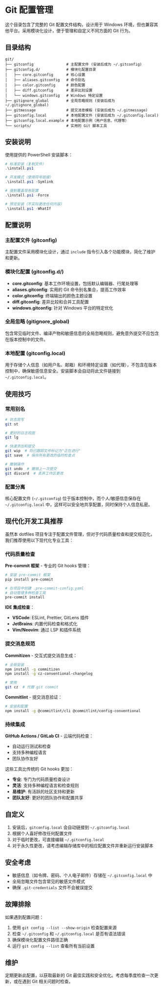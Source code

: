 # Git 配置管理

这个目录包含了完整的 Git 配置文件结构，设计用于 Windows 环境，但也兼容其他平台。采用模块化设计，便于管理和自定义不同方面的 Git 行为。

## 目录结构

```
git/
├── gitconfig               # 主配置文件 (安装后成为 ~/.gitconfig)
├── gitconfig.d/            # 模块化配置目录
│   ├── core.gitconfig      # 核心设置
│   ├── aliases.gitconfig   # 命令别名
│   ├── color.gitconfig     # 颜色配置
│   ├── diff.gitconfig      # 差异比较设置
│   └── windows.gitconfig   # Windows 特定设置
├── gitignore_global        # 全局忽略规则 (安装后成为 ~/.gitignore_global)
├── gitmessage              # 提交消息模板 (安装后成为 ~/.gitmessage)
├── gitconfig.local         # 本地配置文件 (安装后成为 ~/.gitconfig.local)
├── gitconfig.local.example # 本地配置示例（用户信息、代理等）
└── scripts/                # 实用的 Git 脚本工具
```

## 安装说明

使用提供的 PowerShell 安装脚本：

```powershell
# 标准安装（复制文件）
.\install.ps1

# 开发模式（使用符号链接）
.\install.ps1 -Symlink

# 强制覆盖现有配置
.\install.ps1 -Force

# 预览安装（不实际更改任何内容）
.\install.ps1 -WhatIf
```

## 配置说明

### 主配置文件 (gitconfig)

主配置文件采用模块化设计，通过 `include` 指令引入各个功能模块，简化了维护和更新。

### 模块化配置 (gitconfig.d/)

- **core.gitconfig**: 基本工作环境设置，包括默认编辑器、行尾处理等
- **aliases.gitconfig**: 实用的 Git 命令别名集合，提高工作效率
- **color.gitconfig**: 终端输出的颜色主题设置
- **diff.gitconfig**: 差异比较和合并工具配置
- **windows.gitconfig**: 针对 Windows 平台的特定优化

### 全局忽略 (gitignore_global)

包含常见临时文件、编译产物和敏感信息的全局忽略规则，避免意外提交不应包含在版本控制中的文件。

### 本地配置 (gitconfig.local)

用于存储个人信息（如用户名、邮箱）和环境特定设置（如代理），不包含在版本控制中，确保敏感信息安全。安装脚本会自动将此文件链接到 `~/.gitconfig.local`。



## 使用技巧

### 常用别名

```bash
# 状态简写
git st

# 更好的日志视图
git lg

# 快速添加和提交
git wip  # 将已跟踪文件标记为"正在进行"
git save  # 保存所有更改的临时检查点

# 撤销操作
git undo  # 撤销上一次提交
git discard  # 丢弃工作区更改
```

### 配置分离

核心配置文件 (`~/.gitconfig`) 位于版本控制中，而个人/敏感信息保存在 `~/.gitconfig.local` 中，这样可以安全地共享配置，同时保持个人信息私密。

## 现代化开发工具推荐

虽然本 dotfiles 项目专注于配置文件管理，但对于代码质量检查和提交规范化，我们推荐使用以下现代化专业工具：

### 代码质量检查

**Pre-commit 框架** - 专业的 Git hooks 管理：
```bash
# 安装 pre-commit 框架
pip install pre-commit

# 在项目中创建 .pre-commit-config.yaml
# 自动管理多种检查工具
pre-commit install
```

**IDE 集成检查**：
- **VSCode**: ESLint, Prettier, GitLens 插件
- **JetBrains**: 内置代码检查和格式化
- **Vim/Neovim**: 通过 LSP 和插件系统

### 提交消息规范

**Commitizen** - 交互式提交消息生成：
```bash
# 全局安装
npm install -g commitizen
npm install -g cz-conventional-changelog

# 使用
git cz  # 代替 git commit
```

**Commitlint** - 提交消息验证：
```bash
# 安装和配置
npm install -g @commitlint/cli @commitlint/config-conventional
```

### 持续集成

**GitHub Actions / GitLab CI** - 云端代码检查：
- 自动运行测试和检查
- 支持多种编程语言
- 团队协作友好

这些工具比传统的 Git hooks 更加：
- **专业**: 专门为代码质量检查设计
- **灵活**: 支持多种编程语言和检查规则
- **易维护**: 有活跃的社区支持和更新
- **团队友好**: 更好的团队协作和配置共享



## 自定义

1. 安装后，`gitconfig.local` 会自动链接到 `~/.gitconfig.local`
2. 根据个人喜好修改任何配置文件
3. 对于临时更改，可直接编辑 `~/.gitconfig.local`
4. 对于永久性更改，请考虑编辑存储库中的相应配置文件并重新运行安装脚本

## 安全考虑

- 敏感信息（如令牌、密码、个人电子邮件）存储在 `~/.gitconfig.local` 中
- 全局忽略文件包含常见的敏感文件模式
- 确保 `.git-credentials` 文件不会被误提交

## 故障排除

如果遇到配置问题：

1. 使用 `git config --list --show-origin` 检查配置来源
2. 检查 `~/.gitconfig` 和 `~/.gitconfig.local` 是否有语法错误
3. 确保模块化配置文件路径正确
4. 运行 `git config --list` 查看所有当前设置

## 维护

定期更新此配置，以获取最新的 Git 最佳实践和安全优化。考虑每季度检查一次更新，或在遇到 Git 相关问题时检查。

